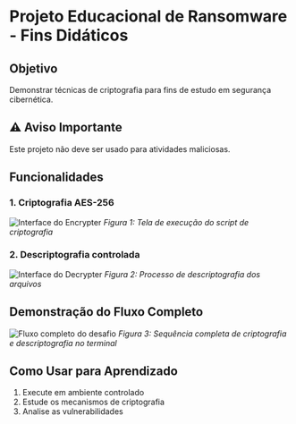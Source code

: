 # Projeto Educacional de Ransomware - Fins Didáticos

## Objetivo
Demonstrar técnicas de criptografia para fins de estudo em segurança cibernética.

## ⚠️ Aviso Importante
Este projeto não deve ser usado para atividades maliciosas.

## Funcionalidades

### 1. Criptografia AES-256
![Interface do Encrypter](images/encrypter.png)
*Figura 1: Tela de execução do script de criptografia*

### 2. Descriptografia controlada
![Interface do Decrypter](images/decrypter.png)
*Figura 2: Processo de descriptografia dos arquivos*

## Demonstração do Fluxo Completo
![Fluxo completo do desafio](images/image.png)
*Figura 3: Sequência completa de criptografia e descriptografia no terminal*

## Como Usar para Aprendizado
1. Execute em ambiente controlado
2. Estude os mecanismos de criptografia
3. Analise as vulnerabilidades